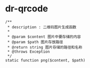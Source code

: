 # dr-qrcode

    /**
     * description : 二维码图片生成函数
     *
     * @param $content 图片中要存储的内容
     * @param $path 图片存放路径
     * @return string 图片存储的路径和名称
     * @throws Exception
     */
    static function png($content, $path)
